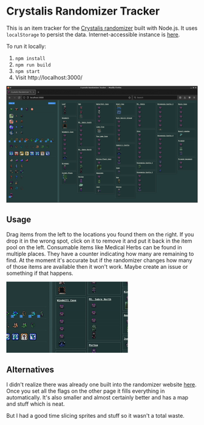 # Crystalis Randomizer Tracker

This is an item tracker for the 
[Crystalis randomizer](https://crystalisrandomizer.com)
built with Node.js. It uses `localStorage` to persist the data.
Internet-accessible instance is [here](https://crystalistracker.tmont.com/).

To run it locally:

1. `npm install`
2. `npm run build`
3. `npm start`
4. Visit http://localhost:3000/

![screenshot](./docs/crystalis-rando-tracker-empty.png)

## Usage
Drag items from the left to the locations you found them on the right. If you
drop it in the wrong spot, click on it to remove it and put it back in the
item pool on the left. Consumable items like Medical Herbs can be found in
multiple places. They have a counter indicating how many are remaining to
find. At the moment it's accurate but if the randomizer changes how many
of those items are available then it won't work. Maybe create an issue
or something if that happens.

![usage gif](./docs/crystalis-tracker-usage.gif)

## Alternatives
I didn't realize there was already one built into the randomizer website
[here](https://crystalisrandomizer.com/track). Once you set all the flags
on the other page it fills everything in automatically. It's also smaller
and almost certainly better and has a map and stuff which is neat.

But I had a good time slicing sprites and stuff so it wasn't a total waste.
